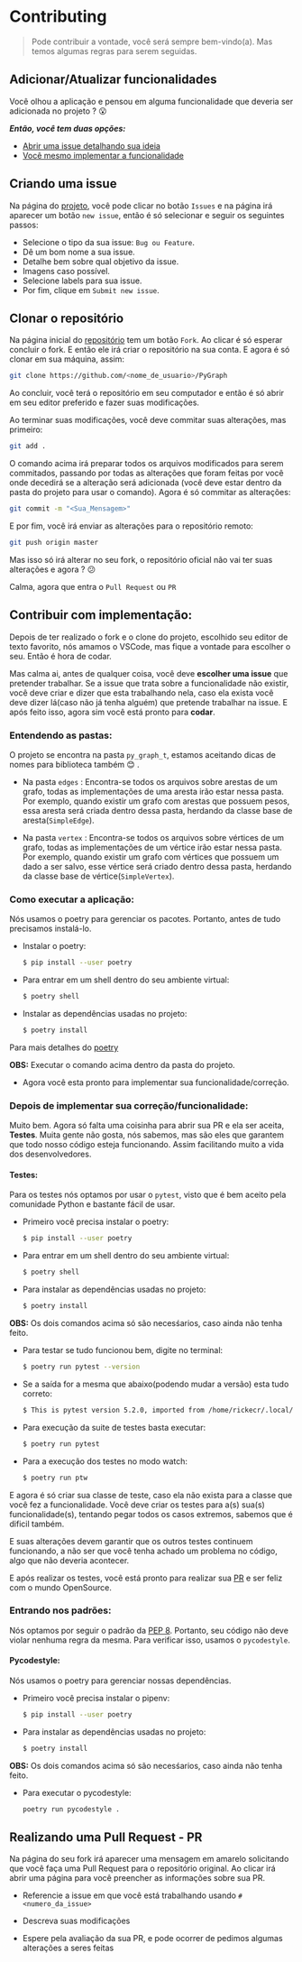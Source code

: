 # Contributing
> Pode contribuir a vontade, você será sempre bem-vindo(a). Mas temos algumas regras para serem seguidas.

## Adicionar/Atualizar funcionalidades

Você olhou a aplicação e pensou em alguma funcionalidade que deveria ser adicionada no projeto ? :open_mouth:

***Então, você tem duas opções:***

- [Abrir uma issue detalhando sua ideia](#criando-uma-issue)
- [Você mesmo implementar a funcionalidade](#contribuir-com-implementação)

## Criando uma issue

Na página do [projeto](https://github.com/Rickecr/PyGraph), você pode clicar no botão `Issues` e na página irá aparecer um botão `new issue`, então é só selecionar e seguir os seguintes passos:

- Selecione o tipo da sua issue: `Bug ou Feature`.
- Dê um bom nome a sua issue.
- Detalhe bem sobre qual objetivo da issue.
- Imagens caso possível.
- Selecione labels para sua issue.
- Por fim, clique em `Submit new issue`.

## Clonar o repositório

Na página inicial do [repositório](https://github.com/Rickecr/PyGraph) tem um botão `Fork`. Ao clicar é só esperar concluir o fork. E então ele irá criar o repositório na sua conta. E agora é só clonar em sua máquina, assim:

```sh
git clone https://github.com/<nome_de_usuario>/PyGraph
```

Ao concluir, você terá o repositório em seu computador e então é só abrir em seu editor preferido e fazer suas modificações.

Ao terminar suas modificações, você deve commitar suas alterações, mas primeiro:

```sh
git add .
```

O comando acima irá preparar todos os arquivos modificados para serem commitados, passando por todas as alterações que foram feitas por você onde decedirá se a alteração será adicionada (você deve estar dentro da pasta do projeto para usar o comando). Agora é só commitar as alterações:

```sh
git commit -m "<Sua_Mensagem>"
```

E por fim, você irá enviar as alterações para o repositório remoto:

```sh
git push origin master
```

Mas isso só irá alterar no seu fork, o repositório oficial não vai ter suas alterações e agora ? :confused:

Calma, agora que entra o `Pull Request` ou `PR`

## Contribuir com implementação:

Depois de ter realizado o fork e o clone do projeto, escolhido seu editor de texto favorito, nós amamos o VSCode, mas fique a vontade para escolher o seu. Então é hora de codar.

Mas calma ai, antes de qualquer coisa, você deve **escolher uma issue** que pretender trabalhar. Se a issue que trata sobre a funcionalidade não existir, você deve criar e dizer que esta trabalhando nela, caso ela exista você deve dizer lá(caso não já tenha alguém) que pretende trabalhar na issue. E após feito isso, agora sim você está pronto para **codar**.

### Entendendo as pastas:

O projeto se encontra na pasta `py_graph_t`, estamos aceitando dicas de nomes para biblioteca também :blush: .

- Na pasta `edges` : Encontra-se todos os arquivos sobre arestas de um grafo, todas as implementações de uma aresta irão estar nessa pasta. Por exemplo, quando existir um grafo com arestas que possuem pesos, essa aresta será criada dentro dessa pasta, herdando da classe base de aresta(`SimpleEdge`).

- Na pasta `vertex` : Encontra-se todos os arquivos sobre vértices de um grafo, todas as implementações de um vértice irão estar nessa pasta. Por exemplo, quando existir um grafo com vértices que possuem um dado a ser salvo, esse vértice será criado dentro dessa pasta, herdando da classe base de vértice(`SimpleVertex`).

### Como executar a aplicação:

Nós usamos o poetry para gerenciar os pacotes. Portanto, antes de tudo precisamos instalá-lo.

- Instalar o poetry:

    ~~~bash
    $ pip install --user poetry
    ~~~

- Para entrar em um shell dentro do seu ambiente virtual:

    ~~~bash
    $ poetry shell
    ~~~

- Instalar as dependências usadas no projeto:

    ~~~bash
    $ poetry install
    ~~~

Para mais detalhes do [poetry](https://python-poetry.org/docs/)

**OBS:** Executar o comando acima dentro da pasta do projeto.

- Agora você esta pronto para implementar sua funcionalidade/correção.

### Depois de implementar sua correção/funcionalidade:

Muito bem. Agora só falta uma coisinha para abrir sua PR e ela ser aceita, **Testes**. Muita gente não gosta, nós sabemos, mas são eles que garantem que todo nosso código esteja funcionando. Assim facilitando muito a vida dos desenvolvedores.

#### Testes:

Para os testes nós optamos por usar o `pytest`, visto que é bem aceito pela comunidade Python e bastante fácil de usar.

- Primeiro você precisa instalar o poetry:

    ~~~bash
    $ pip install --user poetry
    ~~~

- Para entrar em um shell dentro do seu ambiente virtual:

    ~~~bash
    $ poetry shell
    ~~~

- Para instalar as dependências usadas no projeto:

    ~~~bash
    $ poetry install
    ~~~

**OBS:** Os dois comandos acima só são necesśarios, caso ainda não tenha feito.

- Para testar se tudo funcionou bem, digite no terminal:

    ~~~bash
    $ poetry run pytest --version
    ~~~

- Se a saída for a mesma que abaixo(podendo mudar a versão) esta tudo correto:

    ~~~bash
    $ This is pytest version 5.2.0, imported from /home/rickecr/.local/lib/python3.6/site-packages/pytest.py
    ~~~

- Para execução da suite de testes basta executar:
   
    ~~~bash
    $ poetry run pytest
    ~~~
   
- Para a execução dos testes no modo watch:

    ~~~bash
    $ poetry run ptw
    ~~~
  

E agora é só criar sua classe de teste, caso ela não exista para a classe que você fez a funcionalidade.
Você deve criar os testes para a(s) sua(s) funcionalidade(s), tentando pegar todos os casos extremos, sabemos que é dificil também.

E suas alterações devem garantir que os outros testes continuem funcionando, a não ser que você tenha achado um problema no código, algo que não deveria acontecer.

E após realizar os testes, você está pronto para realizar sua [PR](https://github.com/Rickecr/PyGraph/blob/master/CONTRIBUTING.md#realizando-uma-pull-request---pr) e ser feliz com o mundo OpenSource.


### Entrando nos padrões:

Nós optamos por seguir o padrão da [PEP 8](https://www.python.org/dev/peps/pep-0008/). Portanto, seu código não deve violar nenhuma regra da mesma. Para verificar isso, usamos o `pycodestyle`.

#### Pycodestyle:

Nós usamos o poetry para gerenciar nossas dependências.

- Primeiro você precisa instalar o pipenv:

    ~~~bash
    $ pip install --user poetry
    ~~~
    
- Para instalar as dependências usadas no projeto:

    ~~~bash
    $ poetry install
    ~~~

**OBS:** Os dois comandos acima só são necesśarios, caso ainda não tenha feito.

- Para executar o pycodestyle:
    
    ~~~bash
    poetry run pycodestyle .
    ~~~

## Realizando uma Pull Request - PR

Na página do seu fork irá aparecer uma mensagem em amarelo solicitando que você faça uma Pull Request para o repositório original. Ao clicar irá abrir uma página para você preencher as informações sobre sua PR.

- Referencie a issue em que você está trabalhando usando `#<numero_da_issue>`

- Descreva suas modificações

- Espere pela avaliação da sua PR, e pode ocorrer de pedimos algumas alterações a seres feitas
